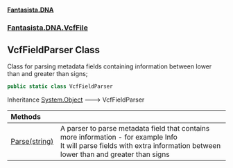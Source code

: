 #### [Fantasista.DNA](index.md 'index')
### [Fantasista.DNA.VcfFile](Fantasista.DNA.VcfFile.md 'Fantasista.DNA.VcfFile')

## VcfFieldParser Class

Class for parsing metadata fields containing information between lower than and greater than signs;

```csharp
public static class VcfFieldParser
```

Inheritance [System.Object](https://docs.microsoft.com/en-us/dotnet/api/System.Object 'System.Object') &#129106; VcfFieldParser

| Methods | |
| :--- | :--- |
| [Parse(string)](Fantasista.DNA.VcfFile.VcfFieldParser.Parse(string).md 'Fantasista.DNA.VcfFile.VcfFieldParser.Parse(string)') | A parser to parse metadata field that contains more information - for example Info<br/>It will parse fields with extra information between lower than and greater than signs |
